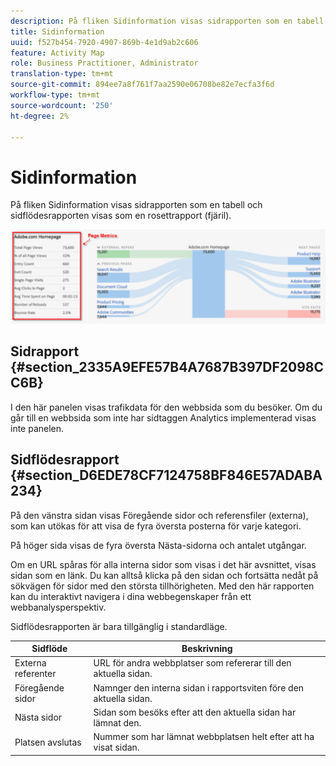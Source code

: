 ```yaml
---
description: På fliken Sidinformation visas sidrapporten som en tabell och sidflödesrapporten visas som en rosettrapport (fjäril).
title: Sidinformation
uuid: f527b454-7920-4907-869b-4e1d9ab2c606
feature: Activity Map
role: Business Practitioner, Administrator
translation-type: tm+mt
source-git-commit: 894ee7a8f761f7aa2590e06708be82e7ecfa3f6d
workflow-type: tm+mt
source-wordcount: '250'
ht-degree: 2%

---
```



# Sidinformation

På fliken Sidinformation visas sidrapporten som en tabell och sidflödesrapporten visas som en rosettrapport (fjäril).

![](assets/page_flow.png)

## Sidrapport {#section_2335A9EFE57B4A7687B397DF2098CC6B}

I den här panelen visas trafikdata för den webbsida som du besöker. Om du går till en webbsida som inte har sidtaggen Analytics implementerad visas inte panelen.

## Sidflödesrapport {#section_D6EDE78CF7124758BF846E57ADABA234}

På den vänstra sidan visas Föregående sidor och referensfiler (externa), som kan utökas för att visa de fyra översta posterna för varje kategori.

På höger sida visas de fyra översta Nästa-sidorna och antalet utgångar.

Om en URL spåras för alla interna sidor som visas i det här avsnittet, visas sidan som en länk. Du kan alltså klicka på den sidan och fortsätta nedåt på sökvägen för sidor med den största tillhörigheten. Med den här rapporten kan du interaktivt navigera i dina webbegenskaper från ett webbanalysperspektiv.

Sidflödesrapporten är bara tillgänglig i standardläge.

| **Sidflöde** | **Beskrivning** |
|---|---|
| Externa referenter | URL för andra webbplatser som refererar till den aktuella sidan. |
| Föregående sidor | Namnger den interna sidan i rapportsviten före den aktuella sidan. |
| Nästa sidor | Sidan som besöks efter att den aktuella sidan har lämnat den. |
| Platsen avslutas | Nummer som har lämnat webbplatsen helt efter att ha visat sidan. |

